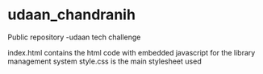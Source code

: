 # udaan_chandranih
Public repository -udaan tech challenge

index.html contains the html code with embedded javascript for the library management system
style.css is the main stylesheet used

